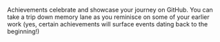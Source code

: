 Achievements celebrate and showcase your journey on GitHub. You can take a trip down memory lane as you reminisce on some of your earlier work (yes, certain achievements will surface events dating back to the beginning!)
